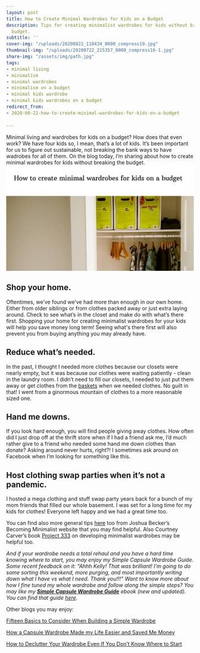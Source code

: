 ```yaml
---
layout: post
title: How to Create Minimal Wardrobes for Kids on a Budget
description: Tips for creating minimalist wardrobes for kids without breaking the
  budget.
subtitle: ''
cover-img: "/uploads/20200822_110434_0000_compress19.jpg"
thumbnail-img: "/uploads/20200722_215357_0000_compress16-1.jpg"
share-img: "/assets/img/path.jpg"
tags:
- minimal living
- minimalism
- minimal wardrobes
- minimalism on a budget
- minimal kids wardrobe
- minimal kids wardrobes on a budget
redirect_from:
- 2020-08-22-how-to-create-minimal-wardrobes-for-kids-on-a-budget

---
```

Minimal living and wardrobes for kids on a budget? How does that even work? We have four kids so, I mean, that’s a lot of kids. It’s been important for us to figure out sustainable, not breaking the bank ways to have wadrobes for all of them. On the blog today, I’m sharing about how to create minimal wardrobes for kids without breaking the budget.![An image of my son's closet with boxes up above.](/uploads/20200722_215357_0000_compress16-1.jpg "wadrobe")

## Shop your home.

Oftentimes, we’ve found we’ve had more than enough in our own home. Either from older siblings or from clothes packed away or just extra laying around. Check to see what’s in the closet and make do with what’s there first. Shopping your home for creating minimalist wardrobes for your kids will help you save money long term! Seeing what's there first will also prevent you from buying anything you may already have.

## Reduce what’s needed.

In the past, I thought I needed more clothes because our closets were nearly empty, but it was because our clothes were waiting patiently - clean in the laundry room. I didn’t need to fill our closets, I needed to just put them away or get clothes from the [baskets](https://amzn.to/3eUBNWl) when we needed clothes. No guilt in that! I went from a ginormous mountain of clothes to a more reasonable sized one.

## Hand me downs.

If you look hard enough, you will find people giving away clothes. How often did I just drop off at the thrift store when if I had a friend ask me, I’d much rather give to a friend who needed some hand me down clothes than donate? Asking around never hurts, right?! I sometimes ask around on Facebook when I’m looking for something like this.

## Host clothing swap parties when it’s not a pandemic.

I hosted a mega clothing and stuff swap party years back for a bunch of my mom friends that filled our whole basement. I was set for a long time for my kids for clothes! Everyone left happy and we had a great time too.

You can find also more general tips [here](https://www.becomingminimalist.com/thin-closet/) too from Joshua Becker’s Becoming Minimalist website that you may find helpful. Also Courtney Carver’s book [Project 333](https://amzn.to/2ZdURKp) on developing minimalist wardrobes may be helpful too.

_And if your wardrobe needs a total rehaul and you have a hard time knowing where to start, you may enjoy my Simple Capsule Wardrobe Guide. Some recent feedback on it: “Ahhh Kelly! That was brilliant! I’m going to do some sorting this weekend, more purging, and most importantly writing down what I have vs what I need. Thank you!!!” Want to know more about how I fine tuned my whole wardrobe and follow along the simple steps? You may like my_ [**_Simple Capsule Wardrobe Guide_**](https://www.simplehomemom.com/simple-capsule-wardrobe-guide/) _ebook (new and updated). You can find that guide_ [_here_](https://www.simplehomemom.com/simple-capsule-wardrobe-guide/)_._

Other blogs you may enjoy:

[Fifteen Basics to Consider When Building a Simple Wardrobe](https://www.simplehomemom.com/2020-11-11-fifteen-basics-to-consider-when-building-a-simple-wardrobe/)

[How a Capsule Wardrobe Made my Life Easier and Saved Me Money](https://www.simplehomemom.com/2020-10-27-how-a-capsule-wardrobe-made-my-life-easier-and-saved-me-money/)

[How to Declutter Your Wardrobe Even If You Don’t Know Where to Start](https://www.simplehomemom.com/2020-08-25-how-to-declutter-your-wardrobe-even-if-you-don-t-know-where-to-start/)